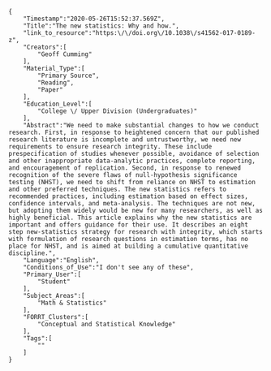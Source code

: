 
    {
        "Timestamp":"2020-05-26T15:52:37.569Z",
        "Title":"The new statistics: Why and how.",
        "link_to_resource":"https:\/\/doi.org\/10.1038\/s41562-017-0189-z",
        "Creators":[
            "Geoff Cumming"
        ],
        "Material_Type":[
            "Primary Source",
            "Reading",
            "Paper"
        ],
        "Education_Level":[
            "College \/ Upper Division (Undergraduates)"
        ],
        "Abstract":"We need to make substantial changes to how we conduct research. First, in response to heightened concern that our published research literature is incomplete and untrustworthy, we need new requirements to ensure research integrity. These include prespecification of studies whenever possible, avoidance of selection and other inappropriate data-analytic practices, complete reporting, and encouragement of replication. Second, in response to renewed recognition of the severe flaws of null-hypothesis significance testing (NHST), we need to shift from reliance on NHST to estimation and other preferred techniques. The new statistics refers to recommended practices, including estimation based on effect sizes, confidence intervals, and meta-analysis. The techniques are not new, but adopting them widely would be new for many researchers, as well as highly beneficial. This article explains why the new statistics are important and offers guidance for their use. It describes an eight step new-statistics strategy for research with integrity, which starts with formulation of research questions in estimation terms, has no place for NHST, and is aimed at building a cumulative quantitative discipline.",
        "Language":"English",
        "Conditions_of_Use":"I don't see any of these",
        "Primary_User":[
            "Student"
        ],
        "Subject_Areas":[
            "Math & Statistics"
        ],
        "FORRT_Clusters":[
            "Conceptual and Statistical Knowledge"
        ],
        "Tags":[
            ""
        ]
    }
